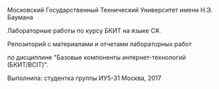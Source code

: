 Московский Государственный Технический Университет имени Н.Э. Баумана

Лабораторные работы по курсу БКИТ на языке C#.

Репозиторий с материалами и отчетами лабораторных работ

по дисциплине "Базовые компоненты интернет-технологий (БКИТ/BCIT)".

Выполнила: студентка группы ИУ5-31
Москва, 2017
